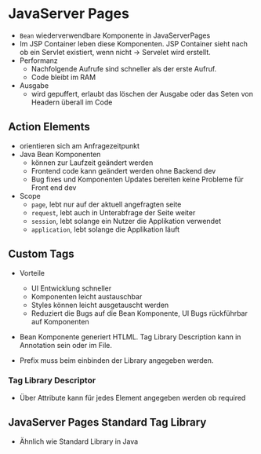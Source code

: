 # JavaServer Pages

- `Bean` wiederverwendbare Komponente in JavaServerPages
- Im JSP Container leben diese Komponenten. JSP Container sieht nach ob ein Servlet existiert, wenn nicht -> Servelet wird erstellt.
- Performanz
    - Nachfolgende Aufrufe sind schneller als der erste Aufruf. 
    - Code bleibt im RAM
- Ausgabe
    - wird gepuffert, erlaubt das löschen der Ausgabe oder das Seten von Headern überall im Code

## Action Elements
- orientieren sich am Anfragezeitpunkt
- Java Bean Komponenten
    - können zur Laufzeit geändert werden
    - Frontend code kann geändert werden ohne Backend dev
    - Bug fixes und Komponenten Updates bereiten keine Probleme für Front end dev
- Scope
    - `page`, lebt nur auf der aktuell angefragten seite
    - `request`, lebt auch in Unterabfrage der Seite weiter
    - `session`, lebt solange ein Nutzer die Applikation verwendet
    - `application`, lebt solange die Applikation läuft

## Custom Tags
- Vorteile
    - UI Entwicklung schneller
    - Komponenten leicht austauschbar
    - Styles können leicht ausgetauscht werden
    - Reduziert die Bugs auf die Bean Komponente, UI Bugs rückführbar auf Komponenten
  
- Bean Komponente generiert HTLML. Tag Library Description kann in Annotation sein oder  im File.

 - Prefix muss beim einbinden der Library angegeben werden.

### Tag Library Descriptor
- Über Attribute kann für jedes Element angegeben werden ob required

## JavaServer Pages Standard Tag Library
- Ähnlich wie Standard Library in Java
